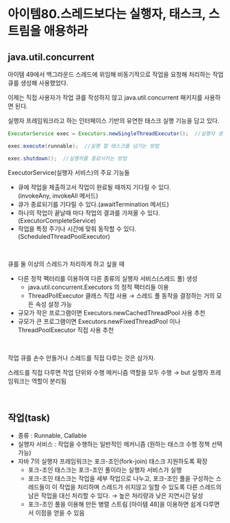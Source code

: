 # 아이템80.스레드보다는 실행자, 태스크, 스트림을 애용하라

## **java.util.concurrent**

아이템 49에서 백그라운드 스레드에 위임해 비동기적으로 작업을 요청해 처리하는 작업 큐를 생성해 사용했었다.

이제는 직접 사용자가 작업 큐를 작성하지 않고 java.util.concurrent 패키지를 사용하면 된다. 

실행자 프레임워크라고 하는 인터페이스 기반의 유연한 태스크 실행 기능을 담고 있다.

```java
ExecutorService exec = Executors.newSingleThreadExecutor();  //실행자 생성

exec.execute(runnable);  //실행 할 태스크를 넘기는 방법

exec.shutdown();  //실행자를 종료시키는 방법
```

ExecutorService(실행자 서비스)의 주요 기능들

- 큐에 작업을 제출하고서 작업이 완료될 때까지 기다릴 수 있다.(invokeAny, invokeAll 메서드)
- 큐가 종료되기를 기다릴 수 있다.(awaitTermination 메서드)
- 하나의 작업이 끝날때 마다 작업의 결과를 가져올 수 있다.(ExecutorCompleteService)
- 작업을 특정 주기나 시간에 맞춰 동작할 수 있다.(ScheduledThreadPoolExecutor)

<br>

큐를 둘 이상의 스레드가 처리하게 하고 싶을 때

- 다른 정적 팩터리를 이용하여 다른 종류의 실행자 서비스(스레드 풀) 생성
    - java.util.concurrent.Executors 의 정적 팩터리들 이용
    - ThreadPollExecutor 클래스 직접 사용 → 스레드 풀 동작을 결정하는 거의 모든 속성 설정 가능
- 규모가 작은 프로그램이면 Executors.newCachedThreadPool 사용 추천
- 규모가 큰 프로그램이면 Executors.newFixedThreadPool 이나 ThreadPoolExecutor 직접 사용 추천

<br>

작업 큐를 손수 만들거나 스레드를 직접 다루는 것은 삼가자.

스레드를 직접 다루면 작업 단위와 수행 메커니즘 역할을 모두 수행 → but 실행자 프레임워크는 역할이 분리됨

<br>

## **작업(task)**

- 종류 : Runnable, Callable
- 실행자 서비스 : 작업을 수행하는 일반적인 메커니즘 (원하는 태스크 수행 정책 선택 가능)
- 자바 7의 실행자 프레임워크는 포크-조인(fork-join) 태스크 지원하도록 확장
    - 포크-조인 태스크는 포크-조인 풀이라는 실행자 서비스가 실행
    - 포크-조인 태스크는 작업을 세부 작업으로 나누고, 포크-조인 풀을 구성하는 스레드들이 이 작업을 처리하며 스레드가 쉬지않고 일할 수 있도록 다른 스레드의 남은 작업을 대신 처리할 수 있다. → 높은 처리량과 낮은 지연시간 달성
    - 포크-조인 풀을 이용해 만든 병렬 스트림 [아이템 48]을 이용하면 쉽게 다루면서 이점을 얻을 수 있음